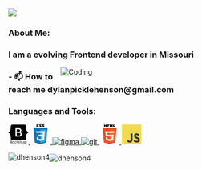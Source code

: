

<img align="center" width="1200" src="https://github.com/DHenson4/DHenson4/assets/113914874/3030f57e-dc3d-4dec-889f-eddcf784e334"/>


<h3 align="left">About Me:</h3>
<h3 align="left">I am a evolving Frontend developer in Missouri</h3>

<img align="right" alt="Coding" width="400" src="https://usagif.com/wp-content/uploads/gifs/globe-44.gif">


<h3 align="left">- 📫 How to reach me dylanpicklehenson@gmail.com</h3>
<p align="left">
</p>

<h3 align="left">Languages and Tools:</h3>
<p align="left"> <a href="https://getbootstrap.com" target="_blank" rel="noreferrer"> <img src="https://raw.githubusercontent.com/devicons/devicon/master/icons/bootstrap/bootstrap-plain-wordmark.svg" alt="bootstrap" width="40" height="40"/> </a> <a href="https://www.w3schools.com/css/" target="_blank" rel="noreferrer"> <img src="https://raw.githubusercontent.com/devicons/devicon/master/icons/css3/css3-original-wordmark.svg" alt="css3" width="40" height="40"/> </a> <a href="https://www.figma.com/" target="_blank" rel="noreferrer"> <img src="https://www.vectorlogo.zone/logos/figma/figma-icon.svg" alt="figma" width="40" height="40"/> </a> <a href="https://git-scm.com/" target="_blank" rel="noreferrer"> <img src="https://www.vectorlogo.zone/logos/git-scm/git-scm-icon.svg" alt="git" width="40" height="40"/> </a> <a href="https://www.w3.org/html/" target="_blank" rel="noreferrer"> <img src="https://raw.githubusercontent.com/devicons/devicon/master/icons/html5/html5-original-wordmark.svg" alt="html5" width="40" height="40"/> </a> <a href="https://developer.mozilla.org/en-US/docs/Web/JavaScript" target="_blank" rel="noreferrer"> <img src="https://raw.githubusercontent.com/devicons/devicon/master/icons/javascript/javascript-original.svg" alt="javascript" width="40" height="40"/> </a> </p>

<p><img align="left" src="https://github-readme-stats.vercel.app/api/top-langs?username=dhenson4&show_icons=true&locale=en&layout=compact" alt="dhenson4" /></p>



<p><img align="center" src="https://github-readme-streak-stats.herokuapp.com/?user=dhenson4&" alt="dhenson4" /></p>

